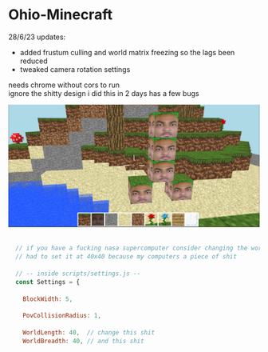 # Ohio-Minecraft

28/6/23 updates:  
- added frustum culling and world matrix freezing so the lags been reduced
- tweaked camera rotation settings

  
needs chrome without cors to run  
ignore the shitty design i did this in 2 days
has a few bugs  
  
![BUILD SCREENSHOT](https://github.com/WAPindustries/Ohio-Minecraft/blob/main/creeper_rule_34.png?raw=true)

```javascript

  // if you have a fucking nasa supercomputer consider changing the world dimensions
  // had to set it at 40x40 because my computers a piece of shit
  
  // -- inside scripts/settings.js --
  const Settings = {
  
    BlockWidth: 5,

    PovCollisionRadius: 1,

    WorldLength: 40,  // change this shit
    WorldBreadth: 40, // and this shit

```
